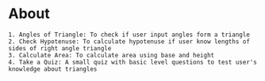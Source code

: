 # About
    1. Angles of Triangle: To check if user input angles form a triangle
    2. Check Hypotenuse: To calculate hypotenuse if user know lengths of sides of right angle triangle
    3. Calculate Area: To calculate area using base and height
    4. Take a Quiz: A small quiz with basic level questions to test user's knowledge about triangles
